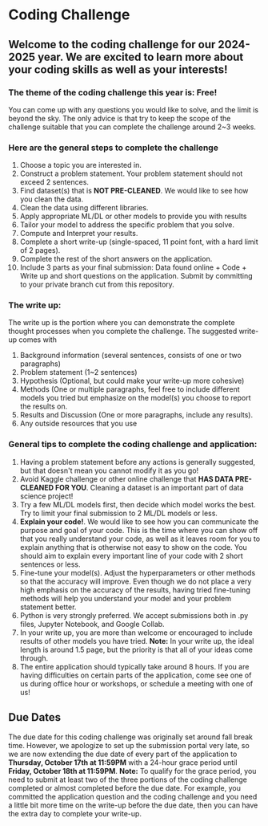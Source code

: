 # Coding Challenge 
## Welcome to the coding challenge for our 2024-2025 year. We are excited to learn more about your coding skills as well as your interests!
### The theme of the coding challenge this year is: Free!
You can come up with any questions you would like to solve, and the limit is beyond the sky. The only advice is that try to keep the scope of the challenge suitable that you can complete the challenge around 2~3 weeks. 

### Here are the general steps to complete the challenge
1. Choose a topic you are interested in.
2. Construct a problem statement. Your problem statement should not exceed 2 sentences. 
3. Find dataset(s) that is **NOT PRE-CLEANED**. We would like to see how you clean the data.
4. Clean the data using different libraries. 
5. Apply appropriate ML/DL or other models to provide you with results
6. Tailor your model to address the specific problem that you solve.
7. Compute and Interpret your results.
8. Complete a short write-up (single-spaced, 11 point font, with a hard limit of 2 pages).
9. Complete the rest of the short answers on the application.
10. Include 3 parts as your final submission: Data found online + Code + Write up and short questions on the application. Submit by committing to your private branch cut from this repository.

### The write up:
The write up is the portion where you can demonstrate the complete thought processes when you complete the challenge. The suggested write-up comes with
1. Background information (several sentences, consists of one or two paragraphs)
2. Problem statement (1~2 sentences)
3. Hypothesis (Optional, but could make your write-up more cohesive)
4. Methods (One or multiple paragraphs, feel free to include different models you tried but emphasize on the model(s) you choose to report the results on.
5. Results and Discussion (One or more paragraphs, include any results).
6. Any outside resources that you use

### General tips to complete the coding challenge and application: 
1. Having a problem statement before any actions is generally suggested, but that doesn't mean you cannot modify it as you go!
2. Avoid Kaggle challenge or other online challenge that **HAS DATA PRE-CLEANED FOR YOU**. Cleaning a dataset is an important part of data science project!
3. Try a few ML/DL models first, then decide which model works the best. Try to limit your final submission to 2 ML/DL models or less. 
4. **Explain your code!**. We would like to see how you can communicate the purpose and goal of your code. This is the time where you can show off that you really understand your code, as well as it leaves room for you to explain anything that is otherwise not easy to show on the code. You should aim to explain every important line of your code with 2 short sentences or less.
5. Fine-tune your model(s). Adjust the hyperparameters or other methods so that the accuracy will improve. Even though we do not place a very high emphasis on the accuracy of the results, having tried fine-tuning methods will help you understand your model and your problem statement better.
6. Python is very strongly preferred. We accept submissions both in .py files, Jupyter Notebook, and Google Collab. 
7. In your write up, you are more than welcome or encouraged to include results of other models you have tried. **Note:** In your write up, the ideal length is around 1.5 page, but the priority is that all of your ideas come through. 
8. The entire application should typically take around 8 hours. If you are having difficulties on certain parts of the application, come see one of us during office hour or workshops, or schedule a meeting with one of us!

## Due Dates
The due date for this coding challenge was originally set around fall break time. However, we apologize to set up the submission portal very late, so we are now extending the due date of every part of the application to **Thursday, October 17th at 11:59PM** with a 24-hour grace period until **Friday, October 18th at 11:59PM**. **Note:** To qualify for the grace period, you need to submit at least two of the three portions of the coding challenge completed or almost completed before the due date. For example, you committed the application question and the coding challenge and you need a little bit more time on the write-up before the due date, then you can have the extra day to complete your write-up. 



